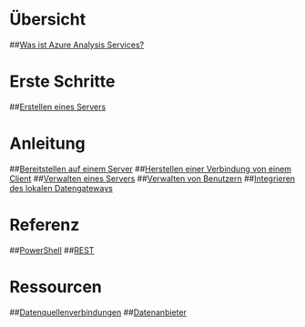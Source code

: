 # Übersicht
##[Was ist Azure Analysis Services?](analysis-services-overview.md)
# Erste Schritte
##[Erstellen eines Servers](analysis-services-create-server.md)

# Anleitung 
##[Bereitstellen auf einem Server](analysis-services-deploy.md)
##[Herstellen einer Verbindung von einem Client](analysis-services-connect.md)
##[Verwalten eines Servers](analysis-services-manage.md)
##[Verwalten von Benutzern](analysis-services-manage-users.md)
##[Integrieren des lokalen Datengateways](analysis-services-gateway.md)

# Referenz
##[PowerShell](analysis-services-powershell.md)
##[REST](/rest/api/analysisservices)

# Ressourcen
##[Datenquellenverbindungen](analysis-services-datasource.md)
##[Datenanbieter](analysis-services-data-providers.md) 


<!--HONumber=Feb17_HO2-->



